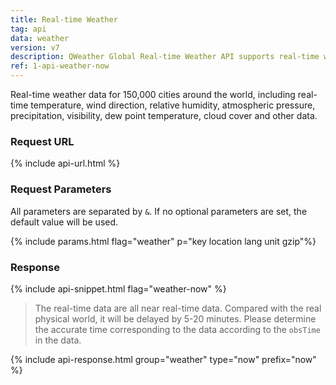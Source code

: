 ```yaml
---
title: Real-time Weather
tag: api
data: weather
version: v7
description: QWeather Global Real-time Weather API supports real-time weather data in  150,000 cities around the world, including real-time temperature, feels like, wind direction, relative humidity, atmospheric pressure, precipitation, visibility, dew point temperature, cloud cover and other data.
ref: 1-api-weather-now
---
```


Real-time weather data for 150,000 cities around the world, including real-time temperature, wind direction, relative humidity, atmospheric pressure, precipitation, visibility, dew point temperature, cloud cover and other data.

### Request URL

{% include api-url.html %}

### Request Parameters

All parameters are separated by `&`. If no optional parameters are set, the default value will be used.

{% include params.html flag="weather" p="key location lang unit gzip"%}

### Response

{% include api-snippet.html flag="weather-now" %}

> The real-time data are all near real-time data. Compared with the real physical world, it will be delayed by 5-20 minutes. Please determine the accurate time corresponding to the data according to the `obsTime` in the data.

{% include api-response.html group="weather" type="now" prefix="now" %}
